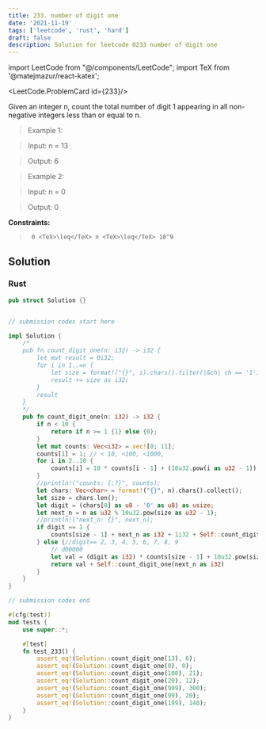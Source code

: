 ```yaml
---
title: 233. number of digit one
date: '2021-11-19'
tags: ['leetcode', 'rust', 'hard']
draft: false
description: Solution for leetcode 0233 number of digit one
---
```

import LeetCode from "@/components/LeetCode";
import TeX from '@matejmazur/react-katex';

<LeetCode.ProblemCard id={233}/>
 

  Given an integer n, count the total number of digit 1 appearing in all non-negative integers less than or equal to n.

   

 >   Example 1:

  

 >   Input: n <TeX>=</TeX> 13

 >   Output: 6

  

 >   Example 2:

  

 >   Input: n <TeX>=</TeX> 0

 >   Output: 0

  

   

  **Constraints:**

  

 >   	0 <TeX>\leq</TeX> n <TeX>\leq</TeX> 10^9


## Solution
### Rust
```rust
pub struct Solution {}


// submission codes start here

impl Solution {
    /*
    pub fn count_digit_one(n: i32) -> i32 {
        let mut result = 0i32;
        for i in 1..=n {
            let size = format!("{}", i).chars().filter(|&ch| ch == '1').count();
            result += size as i32;
        }
        result
    }
    */
    pub fn count_digit_one(n: i32) -> i32 {
        if n < 10 {
            return if n >= 1 {1} else {0};
        }
        let mut counts: Vec<i32> = vec![0; 11];
        counts[1] = 1; // < 10, <100, <1000, 
        for i in 2..10 {
            counts[i] = 10 * counts[i - 1] + (10u32.pow(i as u32 - 1)) as i32;
        }
        //println!("counts: {:?}", counts);
        let chars: Vec<char> = format!("{}", n).chars().collect();
        let size = chars.len();
        let digit = (chars[0] as u8 - '0' as u8) as usize;
        let next_n = n as u32 % 10u32.pow(size as u32 - 1);
        //println!("next_n: {}", next_n);
        if digit == 1 {
            counts[size - 1] + next_n as i32 + 1i32 + Self::count_digit_one(next_n as i32)
        } else {//digit== 2, 3, 4, 5, 6, 7, 8, 9
            // d00000
            let val = (digit as i32) * counts[size - 1] + 10u32.pow(size as u32 - 1) as i32;
            return val + Self::count_digit_one(next_n as i32)
        }
    }
}

// submission codes end

#[cfg(test)]
mod tests {
    use super::*;

    #[test]
    fn test_233() {
        assert_eq!(Solution::count_digit_one(13), 6);
        assert_eq!(Solution::count_digit_one(0), 0);
        assert_eq!(Solution::count_digit_one(100), 21);
        assert_eq!(Solution::count_digit_one(20), 12);
        assert_eq!(Solution::count_digit_one(999), 300);
        assert_eq!(Solution::count_digit_one(99), 20);
        assert_eq!(Solution::count_digit_one(199), 140);
    }
}

```
